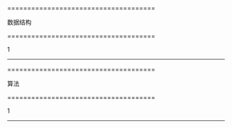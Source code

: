 =====================================

数据结构

=====================================

1 

-------------------------------------






=====================================

算法

=====================================

1 

-------------------------------------
